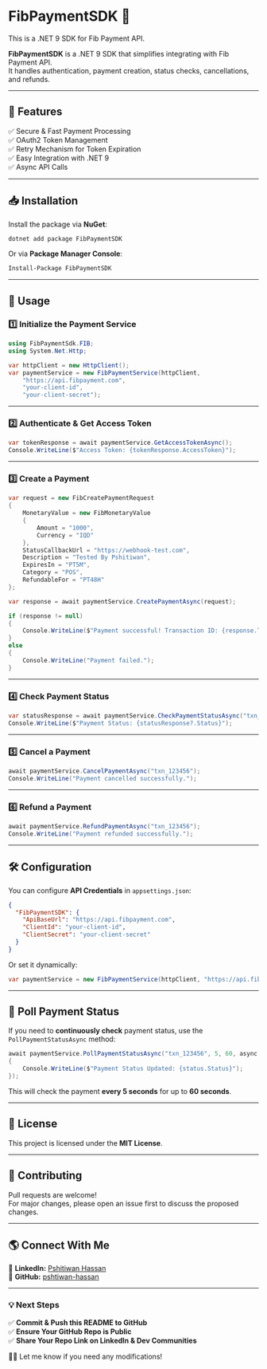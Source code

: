 # FibPaymentSDK 🚀
This is a .NET 9 SDK for Fib Payment API.

**FibPaymentSDK** is a .NET 9 SDK that simplifies integrating with Fib Payment API.  
It handles authentication, payment creation, status checks, cancellations, and refunds.

---

## 📌 Features
✅ Secure & Fast Payment Processing  
✅ OAuth2 Token Management  
✅ Retry Mechanism for Token Expiration  
✅ Easy Integration with .NET 9  
✅ Async API Calls  

---

## 📥 Installation
Install the package via **NuGet**:
```sh
dotnet add package FibPaymentSDK
```
Or via **Package Manager Console**:
```sh
Install-Package FibPaymentSDK
```

---

## 🚀 Usage
### **1️⃣ Initialize the Payment Service**
```csharp
using FibPaymentSdk.FIB;
using System.Net.Http;

var httpClient = new HttpClient();
var paymentService = new FibPaymentService(httpClient, 
    "https://api.fibpayment.com", 
    "your-client-id", 
    "your-client-secret");
```

---

### **2️⃣ Authenticate & Get Access Token**
```csharp
var tokenResponse = await paymentService.GetAccessTokenAsync();
Console.WriteLine($"Access Token: {tokenResponse.AccessToken}");
```

---

### **3️⃣ Create a Payment**
```csharp
var request = new FibCreatePaymentRequest
{
    MonetaryValue = new FibMonetaryValue
    {
        Amount = "1000",
        Currency = "IQD"
    },
    StatusCallbackUrl = "https://webhook-test.com",
    Description = "Tested By Pshitiwan",
    ExpiresIn = "PT5M",
    Category = "POS",
    RefundableFor = "PT48H"
};

var response = await paymentService.CreatePaymentAsync(request);

if (response != null)
{
    Console.WriteLine($"Payment successful! Transaction ID: {response.TransactionId}");
}
else
{
    Console.WriteLine("Payment failed.");
}
```

---

### **4️⃣ Check Payment Status**
```csharp
var statusResponse = await paymentService.CheckPaymentStatusAsync("txn_123456");
Console.WriteLine($"Payment Status: {statusResponse?.Status}");
```

---

### **5️⃣ Cancel a Payment**
```csharp
await paymentService.CancelPaymentAsync("txn_123456");
Console.WriteLine("Payment cancelled successfully.");
```

---

### **6️⃣ Refund a Payment**
```csharp
await paymentService.RefundPaymentAsync("txn_123456");
Console.WriteLine("Payment refunded successfully.");
```

---

## 🛠 Configuration
You can configure **API Credentials** in `appsettings.json`:
```json
{
  "FibPaymentSDK": {
    "ApiBaseUrl": "https://api.fibpayment.com",
    "ClientId": "your-client-id",
    "ClientSecret": "your-client-secret"
  }
}
```

Or set it dynamically:
```csharp
var paymentService = new FibPaymentService(httpClient, "https://api.fibpayment.com", "your-client-id", "your-client-secret");
```

---

## 🔄 Poll Payment Status
If you need to **continuously check** payment status, use the `PollPaymentStatusAsync` method:
```csharp
await paymentService.PollPaymentStatusAsync("txn_123456", 5, 60, async status =>
{
    Console.WriteLine($"Payment Status Updated: {status.Status}");
});
```
This will check the payment **every 5 seconds** for up to **60 seconds**.

---

## 📜 License
This project is licensed under the **MIT License**.

---

## 🤝 Contributing
Pull requests are welcome!  
For major changes, please open an issue first to discuss the proposed changes.

---

## 🌎 Connect With Me
💼 **LinkedIn:** [Pshitiwan Hassan](https://www.linkedin.com/in/pshtiwan-ahmed)  
🐙 **GitHub:** [pshtiwan-hassan](https://github.com/pshtiwan-hassan)  

---

### **💡 Next Steps**
✅ **Commit & Push this README to GitHub**  
✅ **Ensure Your GitHub Repo is Public**  
✅ **Share Your Repo Link on LinkedIn & Dev Communities**  

🚀🔥 Let me know if you need any modifications!  

